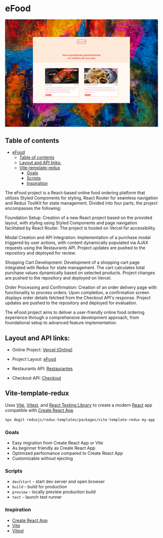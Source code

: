 # eFood

![Design preview for the eFood platform](./src/.github/layout.png)

## Table of contents
- [eFood](#efood)
  - [Table of contents](#table-of-contents)
  - [Layout and API links:](#layout-and-api-links)
  - [Vite-template-redux](#vite-template-redux)
    - [Goals](#goals)
    - [Scripts](#scripts)
    - [Inspiration](#inspiration)

The eFood project is a React-based online food ordering platform that utilizes Styled Components for styling, React Router for seamless navigation and Redux ToolKit for state management. Divided into four parts, the project encompasses the following:

Foundation Setup: Creation of a new React project based on the provided layout, with styling using Styled Components and page navigation facilitated by React Router. The project is hosted on Vercel for accessibility.

Modal Creation and API Integration: Implementation of a purchase modal triggered by user actions, with content dynamically populated via AJAX requests using the Restaurants API. Project updates are pushed to the repository and deployed for review.

Shopping Cart Development: Development of a shopping cart page integrated with Redux for state management. The cart calculates total purchase values dynamically based on selected products. Project changes are pushed to the repository and deployed on Vercel.

Order Processing and Confirmation: Creation of an order delivery page with functionality to process orders. Upon completion, a confirmation screen displays order details fetched from the Checkout API's response. Project updates are pushed to the repository and deployed for evaluation.

The eFood project aims to deliver a user-friendly online food ordering experience through a comprehensive development approach, from foundational setup to advanced feature implementation.


## Layout and API links:

- Online Project: <a href="https://efood-arthurferreira.vercel.app/" target="_blank">Vercel (Online)</a>
  
- Project Layout: <a href="https://www.figma.com/file/JjduV2Tg713TzYUUsees8b/efood?type=design&node-id=0-1&mode=design&t=rYQDbb63ByBzXf3r-0" target="_blank">eFood</a>

- Restaurants API: <a href="https://fake-api-tau.vercel.app/api/efood/restaurantes" target="_blank">Restaurantes</a>

- Checkout API: <a href="https://fake-api-tau.vercel.app/api/efood/checkout" target="_blank">Checkout</a>


## Vite-template-redux

Uses [Vite](https://vitejs.dev/), [Vitest](https://vitest.dev/), and [React Testing Library](https://github.com/testing-library/react-testing-library) to create a modern [React](https://react.dev/) app compatible with [Create React App](https://create-react-app.dev/)

```sh
npx degit reduxjs/redux-templates/packages/vite-template-redux my-app
```

### Goals

- Easy migration from Create React App or Vite
- As beginner friendly as Create React App
- Optimized performance compared to Create React App
- Customizable without ejecting

### Scripts

- `dev`/`start` - start dev server and open browser
- `build` - build for production
- `preview` - locally preview production build
- `test` - launch test runner

### Inspiration

- [Create React App](https://github.com/facebook/create-react-app/tree/main/packages/cra-template)
- [Vite](https://github.com/vitejs/vite/tree/main/packages/create-vite/template-react)
- [Vitest](https://github.com/vitest-dev/vitest/tree/main/examples/react-testing-lib)
